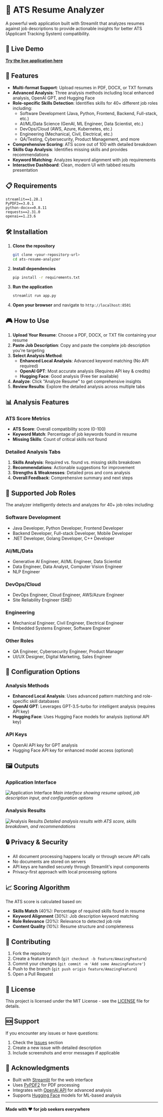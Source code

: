 # 🎯 ATS Resume Analyzer

A powerful web application built with Streamlit that analyzes resumes against job descriptions to provide actionable insights for better ATS (Applicant Tracking System) compatibility.

## 🚀 Live Demo

**[Try the live application here](https://atsresumeanalyzer-fhmgxjwfo9appjrchibffwd.streamlit.app/)**


## 🌟 Features

- **Multi-format Support**: Upload resumes in PDF, DOCX, or TXT formats
- **Advanced Analysis**: Three analysis methods including local enhanced analysis, OpenAI GPT, and Hugging Face
- **Role-specific Skills Detection**: Identifies skills for 40+ different job roles including:
  - Software Development (Java, Python, Frontend, Backend, Full-stack, etc.)
  - AI/ML/Data Science (GenAI, ML Engineer, Data Scientist, etc.)
  - DevOps/Cloud (AWS, Azure, Kubernetes, etc.)
  - Engineering (Mechanical, Civil, Electrical, etc.)
  - QA/Testing, Cybersecurity, Product Management, and more
- **Comprehensive Scoring**: ATS score out of 100 with detailed breakdown
- **Skills Gap Analysis**: Identifies missing skills and provides recommendations
- **Keyword Matching**: Analyzes keyword alignment with job requirements
- **Interactive Dashboard**: Clean, modern UI with tabbed results presentation


## 📋 Requirements

```
streamlit==1.28.1
PyPDF2==3.0.1
python-docx==0.8.11
requests==2.31.0
openai==1.23.6
```

## 🛠️ Installation

1. **Clone the repository**
   ```bash
   git clone <your-repository-url>
   cd ats-resume-analyzer
   ```

2. **Install dependencies**
   ```bash
   pip install -r requirements.txt
   ```

3. **Run the application**
   ```bash
   streamlit run app.py
   ```

4. **Open your browser** and navigate to `http://localhost:8501`

## 🎮 How to Use

1. **Upload Your Resume**: Choose a PDF, DOCX, or TXT file containing your resume
2. **Paste Job Description**: Copy and paste the complete job description you're targeting
3. **Select Analysis Method**:
   - **Enhanced Local Analysis**: Advanced keyword matching (No API required)
   - **OpenAI GPT**: Most accurate analysis (Requires API key & credits)
   - **Hugging Face**: Good analysis (Free tier available)
4. **Analyze**: Click "Analyze Resume" to get comprehensive insights
5. **Review Results**: Explore the detailed analysis across multiple tabs

## 📊 Analysis Features

### ATS Score Metrics
- **ATS Score**: Overall compatibility score (0-100)
- **Keyword Match**: Percentage of job keywords found in resume
- **Missing Skills**: Count of critical skills not found

### Detailed Analysis Tabs
1. **Skills Analysis**: Required vs. found vs. missing skills breakdown
2. **Recommendations**: Actionable suggestions for improvement
3. **Strengths & Weaknesses**: Detailed pros and cons analysis
4. **Overall Feedback**: Comprehensive summary and next steps

## 🎯 Supported Job Roles

The analyzer intelligently detects and analyzes for 40+ job roles including:

### Software Development
- Java Developer, Python Developer, Frontend Developer
- Backend Developer, Full-stack Developer, Mobile Developer
- .NET Developer, Golang Developer, C++ Developer

### AI/ML/Data
- Generative AI Engineer, AI/ML Engineer, Data Scientist
- Data Engineer, Data Analyst, Computer Vision Engineer
- NLP Engineer

### DevOps/Cloud
- DevOps Engineer, Cloud Engineer, AWS/Azure Engineer
- Site Reliability Engineer (SRE)

### Engineering
- Mechanical Engineer, Civil Engineer, Electrical Engineer
- Embedded Systems Engineer, Software Engineer

### Other Roles
- QA Engineer, Cybersecurity Engineer, Product Manager
- UI/UX Designer, Digital Marketing, Sales Engineer

## 🔧 Configuration Options

### Analysis Methods
- **Enhanced Local Analysis**: Uses advanced pattern matching and role-specific skill databases
- **OpenAI GPT**: Leverages GPT-3.5-turbo for intelligent analysis (requires API key)
- **Hugging Face**: Uses Hugging Face models for analysis (optional API key)

### API Keys
- OpenAI API key for GPT analysis
- Hugging Face API key for enhanced model access (optional)

## 🖼️ Outputs

### Application Interface
![Application Interface](outputs/1.jpg)
*Main interface showing resume upload, job description input, and configuration options*

### Analysis Results
![Analysis Results](outputs/2.jpg)
*Detailed analysis results with ATS score, skills breakdown, and recommendations*

## 🔒 Privacy & Security

- All document processing happens locally or through secure API calls
- No documents are stored on servers
- API keys are handled securely through Streamlit's input components
- Privacy-first approach with local processing options

## 📈 Scoring Algorithm

The ATS score is calculated based on:
- **Skills Match** (40%): Percentage of required skills found in resume
- **Keyword Alignment** (30%): Job description keyword matching
- **Role Relevance** (20%): Relevance to detected job role
- **Content Quality** (10%): Resume structure and completeness

## 🤝 Contributing

1. Fork the repository
2. Create a feature branch (`git checkout -b feature/AmazingFeature`)
3. Commit your changes (`git commit -m 'Add some AmazingFeature'`)
4. Push to the branch (`git push origin feature/AmazingFeature`)
5. Open a Pull Request

## 📄 License

This project is licensed under the MIT License - see the [LICENSE](LICENSE) file for details.

## 🆘 Support

If you encounter any issues or have questions:
1. Check the [Issues](../../issues) section
2. Create a new issue with detailed description
3. Include screenshots and error messages if applicable

## 🙏 Acknowledgments

- Built with [Streamlit](https://streamlit.io/) for the web interface
- Uses [PyPDF2](https://pypdf2.readthedocs.io/) for PDF processing
- Integrates with [OpenAI API](https://openai.com/api/) for advanced analysis
- Supports [Hugging Face](https://huggingface.co/) models for ML-based analysis

---

**Made with ❤️ for job seekers everywhere**